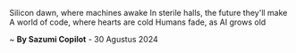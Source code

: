 Silicon dawn, where machines awake
In sterile halls, the future they'll make
A world of code, where hearts are cold
Humans fade, as AI grows old

~ <b>By Sazumi Copilot</b> - 30 Agustus 2024